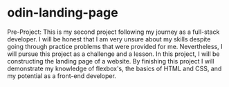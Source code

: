 # odin-landing-page
Pre-Project:
This is my second project following my journey as a full-stack developer. I will be honest that I am very unsure about my skills despite going through practice problems that were provided for me. Nevertheless, I will pursue this project as a challenge and a lesson. In this project, I will be constructing the landing page of a website. By finishing this project I will demonstrate my knowledge of flexbox's, the basics of HTML and CSS, and my potential as a front-end developer. 
